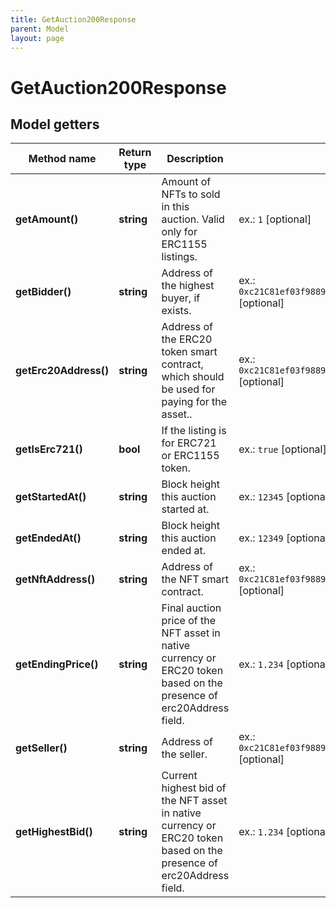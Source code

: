 ```yaml
---
title: GetAuction200Response
parent: Model
layout: page
---
```


# GetAuction200Response

## Model getters

Method name | Return type | Description | Notes
------------ | ------------- | ------------- | -------------
**getAmount()** | **string** | Amount of NFTs to sold in this auction. Valid only for ERC1155 listings. | ex.: `1` [optional]
**getBidder()** | **string** | Address of the highest buyer, if exists. | ex.: `0xc21C81ef03f98898Fb155E00C364e8a7b9D158b8` [optional]
**getErc20Address()** | **string** | Address of the ERC20 token smart contract, which should be used for paying for the asset.. | ex.: `0xc21C81ef03f98898Fb155E00C364e8a7b9D158b8` [optional]
**getIsErc721()** | **bool** | If the listing is for ERC721 or ERC1155 token. | ex.: `true` [optional]
**getStartedAt()** | **string** | Block height this auction started at. | ex.: `12345` [optional]
**getEndedAt()** | **string** | Block height this auction ended at. | ex.: `12349` [optional]
**getNftAddress()** | **string** | Address of the NFT smart contract. | ex.: `0xc21C81ef03f98898Fb155E00C364e8a7b9D158b8` [optional]
**getEndingPrice()** | **string** | Final auction price of the NFT asset in native currency or ERC20 token based on the presence of erc20Address field. | ex.: `1.234` [optional]
**getSeller()** | **string** | Address of the seller. | ex.: `0xc21C81ef03f98898Fb155E00C364e8a7b9D158b8` [optional]
**getHighestBid()** | **string** | Current highest bid of the NFT asset in native currency or ERC20 token based on the presence of erc20Address field. | ex.: `1.234` [optional]

